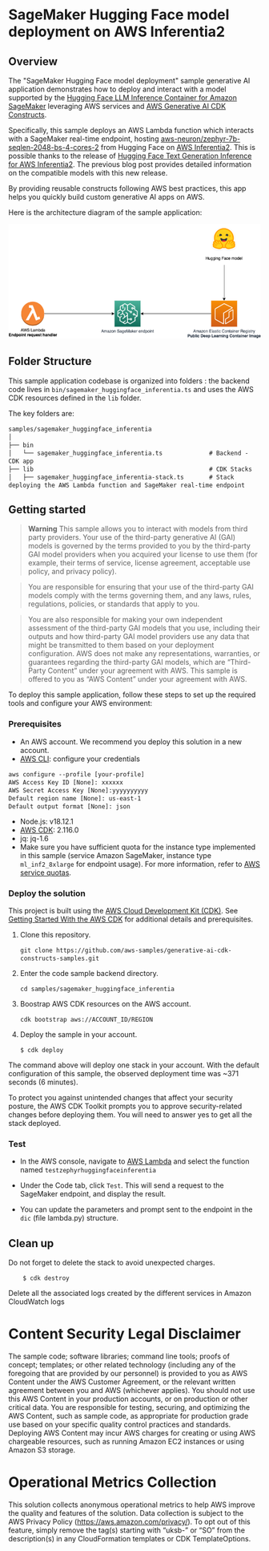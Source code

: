 # SageMaker Hugging Face model deployment on AWS Inferentia2

## Overview

The "SageMaker Hugging Face model deployment" sample generative AI application demonstrates how to deploy and interact with a model supported by the [Hugging Face LLM Inference Container for Amazon SageMaker](https://github.com/awslabs/generative-ai-cdk-constructs/blob/main/src/patterns/gen-ai/aws-model-deployment-sagemaker/README_hugging_face.md#:~:text=Models%20supported%20by%20Hugging%20Face%20LLM%20Inference%20Container%20for%20Amazon%20SageMaker) leveraging AWS services and [AWS Generative AI CDK Constructs](https://github.com/awslabs/generative-ai-cdk-constructs).

Specifically, this sample deploys an AWS Lambda function which interacts with a SageMaker real-time endpoint, hosting [aws-neuron/zephyr-7b-seqlen-2048-bs-4-cores-2](https://huggingface.co/aws-neuron/zephyr-7b-seqlen-2048-bs-4-cores-2) from Hugging Face on [AWS Inferentia2](https://aws.amazon.com/ec2/instance-types/inf2/). This is possible thanks to the release of [Hugging Face Text Generation Inference for AWS Inferentia2](https://huggingface.co/blog/text-generation-inference-on-inferentia2). The previous blog post provides detailed information on the compatible models with this new release.

By providing reusable constructs following AWS best practices, this app helps you quickly build custom generative AI apps on AWS.

Here is the architecture diagram of the sample application:

![Architecture Diagram](./doc/images/architecture.png)

## Folder Structure

This sample application codebase is organized into folders : the backend code lives in ```bin/sagemaker_huggingface_inferentia.ts``` and uses the AWS CDK resources defined in the ```lib``` folder.

The key folders are:

```
samples/sagemaker_huggingface_inferentia
│
├── bin
│   └── sagemaker_huggingface_inferentia.ts             # Backend - CDK app
├── lib                                                 # CDK Stacks
│   ├── sagemaker_huggingface_inferentia-stack.ts       # Stack deploying the AWS Lambda function and SageMaker real-time endpoint
```

## Getting started

> **Warning**
> This sample allows you to interact with models from third party providers. Your use of the third-party generative AI (GAI) models is governed by the terms provided to you by the third-party GAI model providers when you acquired your license to use them (for example, their terms of service, license agreement, acceptable use policy, and privacy policy).

> You are responsible for ensuring that your use of the third-party GAI models comply with the terms governing them, and any laws, rules, regulations, policies, or standards that apply to you.

> You are also responsible for making your own independent assessment of the third-party GAI models that you use, including their outputs and how third-party GAI model providers use any data that might be transmitted to them based on your deployment configuration. AWS does not make any representations, warranties, or guarantees regarding the third-party GAI models, which are “Third-Party Content” under your agreement with AWS. This sample is offered to you as “AWS Content” under your agreement with AWS.

To deploy this sample application, follow these steps to set up the required tools and configure your AWS environment:

### Prerequisites

- An AWS account. We recommend you deploy this solution in a new account.
- [AWS CLI](https://aws.amazon.com/cli/): configure your credentials

```
aws configure --profile [your-profile] 
AWS Access Key ID [None]: xxxxxx
AWS Secret Access Key [None]:yyyyyyyyyy
Default region name [None]: us-east-1 
Default output format [None]: json
```

- Node.js: v18.12.1
- [AWS CDK](https://github.com/aws/aws-cdk/releases/tag/v2.116.0): 2.116.0
- jq: jq-1.6
- Make sure you have sufficient quota for the instance type implemented in this sample (service Amazon SageMaker, instance type `ml_inf2_8xlarge` for endpoint usage). For more information, refer to [AWS service quotas](https://docs.aws.amazon.com/general/latest/gr/aws_service_limits.html).

### Deploy the solution

This project is built using the [AWS Cloud Development Kit (CDK)](https://aws.amazon.com/cdk/). See [Getting Started With the AWS CDK](https://docs.aws.amazon.com/cdk/v2/guide/getting_started.html) for additional details and prerequisites.

1. Clone this repository.
    ```shell
    git clone https://github.com/aws-samples/generative-ai-cdk-constructs-samples.git
    ```

2. Enter the code sample backend directory.
    ```shell
    cd samples/sagemaker_huggingface_inferentia
    ```

3. Boostrap AWS CDK resources on the AWS account.
    ```shell
    cdk bootstrap aws://ACCOUNT_ID/REGION
    ```

6. Deploy the sample in your account. 
    ```shell
    $ cdk deploy
    ```

The command above will deploy one stack in your account. With the default configuration of this sample, the observed deployment time was ~371 seconds (6 minutes).

To protect you against unintended changes that affect your security posture, the AWS CDK Toolkit prompts you to approve security-related changes before deploying them. You will need to answer yes to get all the stack deployed.

### Test

- In the AWS console, navigate to [AWS Lambda](https://us-east-1.console.aws.amazon.com/lambda/home?region=us-east-1#/functions?sb=lastModified&so=DESCENDING) and select the function named ```testzephyrhuggingfaceinferentia```

- Under the Code tab, click ```Test```. This will send a request to the SageMaker endpoint, and display the result. 

- You can update the parameters and prompt sent to the endpoint in the ```dic``` (file lambda.py) structure.

## Clean up

Do not forget to delete the stack to avoid unexpected charges.

```shell
    $ cdk destroy
```

Delete all the associated logs created by the different services in Amazon CloudWatch logs

# Content Security Legal Disclaimer
The sample code; software libraries; command line tools; proofs of concept; templates; or other related technology (including any of the foregoing that are provided by our personnel) is provided to you as AWS Content under the AWS Customer Agreement, or the relevant written agreement between you and AWS (whichever applies). You should not use this AWS Content in your production accounts, or on production or other critical data. You are responsible for testing, securing, and optimizing the AWS Content, such as sample code, as appropriate for production grade use based on your specific quality control practices and standards. Deploying AWS Content may incur AWS charges for creating or using AWS chargeable resources, such as running Amazon EC2 instances or using Amazon S3 storage.

# Operational Metrics Collection
This solution collects anonymous operational metrics to help AWS improve the quality and features of the solution. Data collection is subject to the AWS Privacy Policy (https://aws.amazon.com/privacy/). To opt out of this feature, simply remove the tag(s) starting with “uksb-” or “SO” from the description(s) in any CloudFormation templates or CDK TemplateOptions.
